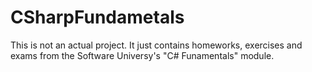 # CSharpFundametals

This is not an actual project. It just contains homeworks, exercises and exams from
the Software Universy's "C# Funamentals" module.